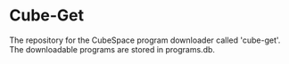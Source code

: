 # Cube-Get
The repository for the CubeSpace program downloader called 'cube-get'.
The downloadable programs are stored in programs.db.
